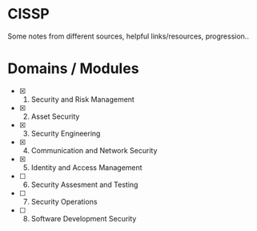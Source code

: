 # CISSP
Some notes from different sources, helpful links/resources, progression..

# Domains / Modules

- [x] 1. Security and Risk Management
- [x] 2. Asset Security
- [x] 3. Security Engineering
- [x] 4. Communication and Network Security
- [x] 5. Identity and Access Management
- [ ] 6. Security Assesment and Testing
- [ ] 7. Security Operations
- [ ] 8. Software Development Security
